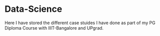 # Data-Science

Here I have stored the different case stuides I have done as part of my PG Diploma Course with IIIT-Bangalore and UPgrad.
